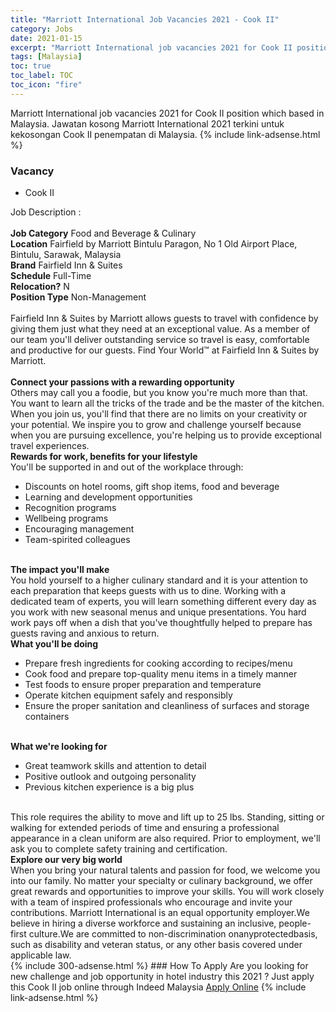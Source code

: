 ```yaml
---
title: "Marriott International Job Vacancies 2021 - Cook II" 
category: Jobs 
date: 2021-01-15 
excerpt: "Marriott International job vacancies 2021 for Cook II position which based in Malaysia. Jawatan kosong Marriott International 2021 terkini untuk kekosongan Cook II penempatan di Malaysia" 
tags: [Malaysia] 
toc: true 
toc_label: TOC 
toc_icon: "fire" 
--- 
```


Marriott International job vacancies 2021 for Cook II position which based in Malaysia. Jawatan kosong Marriott International 2021 terkini untuk kekosongan Cook II penempatan di Malaysia. 
{% include link-adsense.html %} 
### Vacancy 
- Cook II 
<div><div>Job Description :<br>
<br>
<b>Job Category</b> Food and Beverage &amp; Culinary<br>
<b>Location</b> Fairfield by Marriott Bintulu Paragon, No 1 Old Airport Place, Bintulu, Sarawak, Malaysia
<br>
<b>Brand</b> Fairfield Inn &amp; Suites<br>
<b>Schedule</b> Full-Time<br>
<b>Relocation?</b> N<br>
<b>Position Type</b> Non-Management<br>
<br>
Fairfield Inn &amp; Suites by Marriott allows guests to travel with confidence by giving them just what they need at an exceptional value. As a member of our team you'll deliver outstanding service so travel is easy, comfortable and productive for our guests. Find Your World&#8482; at Fairfield Inn &amp; Suites by Marriott.<br>
<br>
<b>Connect your passions with a rewarding opportunity</b>
<br>
Others may call you a foodie, but you know you're much more than that. You want to learn all the tricks of the trade and be the master of the kitchen. When you join us, you'll find that there are no limits on your creativity or your potential. We inspire you to grow and challenge yourself because when you are pursuing excellence, you're helping us to provide exceptional travel experiences.
<br>
<b>Rewards for work, benefits for your lifestyle</b>
<br>
You'll be supported in and out of the workplace through:
<ul><li>Discounts on hotel rooms, gift shop items, food and beverage</li>
<li>Learning and development opportunities</li>
<li>Recognition programs</li>
<li>Wellbeing programs</li>
<li>Encouraging management</li>
<li>Team-spirited colleagues</li>
</ul><br>
<b>The impact you'll make</b>
<br>
You hold yourself to a higher culinary standard and it is your attention to each preparation that keeps guests with us to dine. Working with a dedicated team of experts, you will learn something different every day as you work with new seasonal menus and unique presentations. You hard work pays off when a dish that you've thoughtfully helped to prepare has guests raving and anxious to return.
<br>
<b>What you'll be doing</b>
<ul><li>Prepare fresh ingredients for cooking according to recipes/menu</li>
<li>Cook food and prepare top-quality menu items in a timely manner</li>
<li>Test foods to ensure proper preparation and temperature</li>
<li>Operate kitchen equipment safely and responsibly</li>
<li>Ensure the proper sanitation and cleanliness of surfaces and storage containers</li>
</ul><br>
<b>What we're looking for</b>
<ul><li>Great teamwork skills and attention to detail</li>
<li>Positive outlook and outgoing personality</li>
<li>Previous kitchen experience is a big plus</li>
</ul><br>
This role requires the ability to move and lift up to 25 lbs. Standing, sitting or walking for extended periods of time and ensuring a professional appearance in a clean uniform are also required. Prior to employment, we'll ask you to complete safety training and certification.
<br>
<b>Explore our very big world</b>
<br>
When you bring your natural talents and passion for food, we welcome you into our family. No matter your specialty or culinary background, we offer great rewards and opportunities to improve your skills. You will work closely with a team of inspired professionals who encourage and invite your contributions. Marriott International is an equal opportunity employer.We believe in hiring a diverse workforce and sustaining an inclusive, people-first culture.We are committed to non-discrimination onanyprotectedbasis, such as disability and veteran status, or any other basis covered under applicable law.</div></div> 
{% include 300-adsense.html %} 
### How To Apply 
Are you looking for new challenge and job opportunity in hotel industry this 2021 ?
Just apply this Cook II job online through Indeed Malaysia 
<a href="https://malaysia.indeed.com/viewjob?jk=ed9b461c2aa5a331" class="btn btn--info" target="_blank" rel="nofollow noopenner">Apply Online</a> 
{% include link-adsense.html %} 